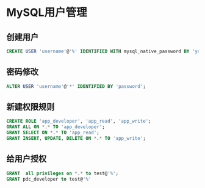 # MySQL用户管理

## 创建用户

```sql
CREATE USER 'username'@'%' IDENTIFIED WITH mysql_native_password BY 'youpassword';
```

## 密码修改

```sql
ALTER USER 'username'@'*' IDENTIFIED BY 'password';
```

## 新建权限规则

```sql
CREATE ROLE 'app_developer', 'app_read', 'app_write';
GRANT ALL ON *.* TO 'app_developer';
GRANT SELECT ON *.* TO 'app_read';
GRANT INSERT, UPDATE, DELETE ON *.* TO 'app_write';
```

## 给用户授权

```sql
GRANT  all privileges on *.* to test@'%';
GRANT pdc_developer to test@'%'
```